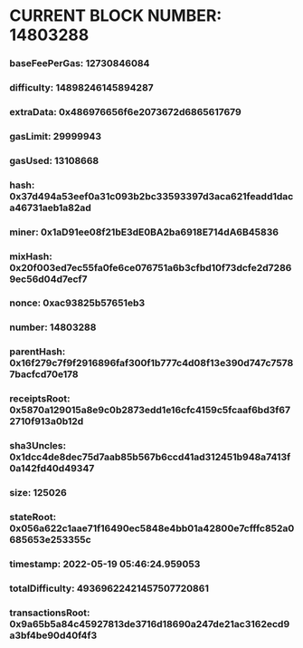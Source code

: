 # CURRENT BLOCK NUMBER: 14803288

### baseFeePerGas: 12730846084
### difficulty: 14898246145894287
### extraData: 0x486976656f6e2073672d6865617679
### gasLimit: 29999943
### gasUsed: 13108668
### hash: 0x37d494a53eef0a31c093b2bc33593397d3aca621feadd1daca46731aeb1a82ad
### miner: 0x1aD91ee08f21bE3dE0BA2ba6918E714dA6B45836
### mixHash: 0x20f003ed7ec55fa0fe6ce076751a6b3cfbd10f73dcfe2d72869ec56d04d7ecf7
### nonce: 0xac93825b57651eb3
### number: 14803288
### parentHash: 0x16f279c7f9f2916896faf300f1b777c4d08f13e390d747c75787bacfcd70e178
### receiptsRoot: 0x5870a129015a8e9c0b2873edd1e16cfc4159c5fcaaf6bd3f672710f913a0b12d
### sha3Uncles: 0x1dcc4de8dec75d7aab85b567b6ccd41ad312451b948a7413f0a142fd40d49347
### size: 125026
### stateRoot: 0x056a622c1aae71f16490ec5848e4bb01a42800e7cfffc852a0685653e253355c
### timestamp: 2022-05-19 05:46:24.959053
### totalDifficulty: 49369622421457507720861
### transactionsRoot: 0x9a65b5a84c45927813de3716d18690a247de21ac3162ecd9a3bf4be90d40f4f3
